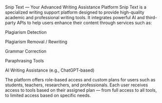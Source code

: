 Snip Text — Your Advanced Writing Assistance Platform
Snip Text is a specialized writing support platform designed to provide high-quality academic and professional writing tools. It integrates powerful AI and third-party APIs to help users enhance their content through services such as:

Plagiarism Detection

Plagiarism Removal / Rewriting

Grammar Correction

Paraphrasing Tools

AI Writing Assistance (e.g., ChatGPT-based)

The platform offers role-based access and custom plans for users such as students, teachers, researchers, and professionals. Each user receives access to tools based on their assigned plan — from full access to all tools, to limited access based on specific needs.
